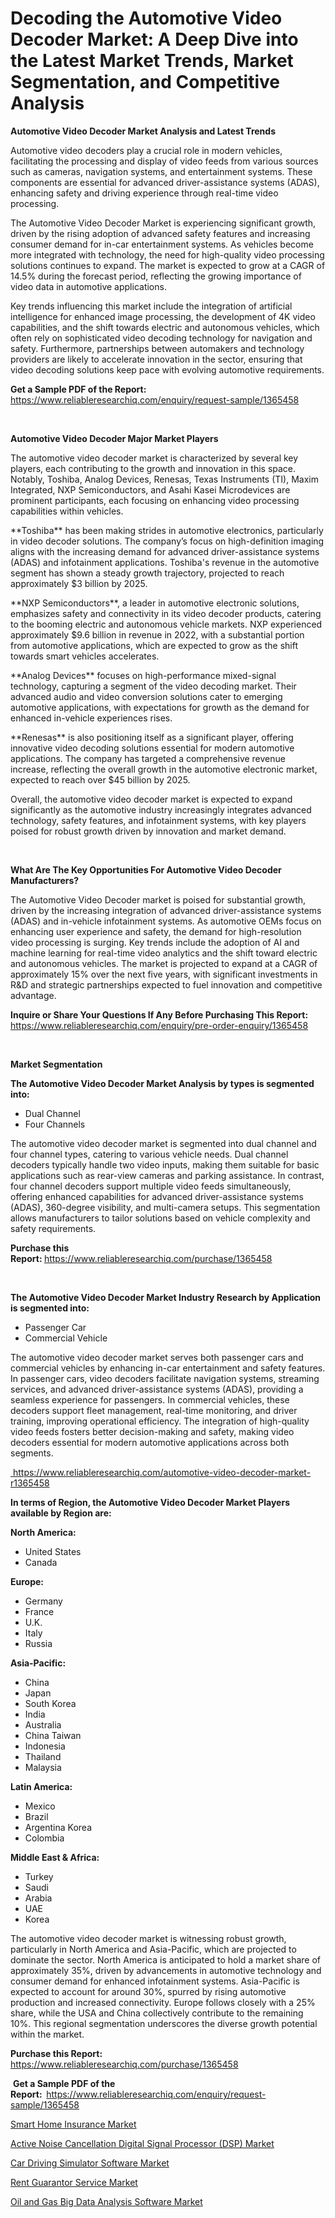 <p><h1>Decoding the Automotive Video Decoder Market: A Deep Dive into the Latest Market Trends, Market Segmentation, and Competitive Analysis</h1></p><p><strong>Automotive Video Decoder Market Analysis and Latest Trends</strong></p>
<p><p>Automotive video decoders play a crucial role in modern vehicles, facilitating the processing and display of video feeds from various sources such as cameras, navigation systems, and entertainment systems. These components are essential for advanced driver-assistance systems (ADAS), enhancing safety and driving experience through real-time video processing.</p><p>The Automotive Video Decoder Market is experiencing significant growth, driven by the rising adoption of advanced safety features and increasing consumer demand for in-car entertainment systems. As vehicles become more integrated with technology, the need for high-quality video processing solutions continues to expand. The market is expected to grow at a CAGR of 14.5% during the forecast period, reflecting the growing importance of video data in automotive applications.</p><p>Key trends influencing this market include the integration of artificial intelligence for enhanced image processing, the development of 4K video capabilities, and the shift towards electric and autonomous vehicles, which often rely on sophisticated video decoding technology for navigation and safety. Furthermore, partnerships between automakers and technology providers are likely to accelerate innovation in the sector, ensuring that video decoding solutions keep pace with evolving automotive requirements.</p></p>
<p><strong>Get a Sample PDF of the Report:&nbsp;</strong> <a href="https://www.reliableresearchiq.com/enquiry/request-sample/1365458?utm_campaign=104&utm_medium=2&utm_source=Github&utm_content=ia&utm_term=06122024&utm_id=automotive-video-decoder">https://www.reliableresearchiq.com/enquiry/request-sample/1365458</a></p>
<p>&nbsp;</p>
<p><strong>Automotive Video Decoder Major Market Players</strong></p>
<p><p>The automotive video decoder market is characterized by several key players, each contributing to the growth and innovation in this space. Notably, Toshiba, Analog Devices, Renesas, Texas Instruments (TI), Maxim Integrated, NXP Semiconductors, and Asahi Kasei Microdevices are prominent participants, each focusing on enhancing video processing capabilities within vehicles.</p><p>**Toshiba** has been making strides in automotive electronics, particularly in video decoder solutions. The company’s focus on high-definition imaging aligns with the increasing demand for advanced driver-assistance systems (ADAS) and infotainment applications. Toshiba's revenue in the automotive segment has shown a steady growth trajectory, projected to reach approximately $3 billion by 2025.</p><p>**NXP Semiconductors**, a leader in automotive electronic solutions, emphasizes safety and connectivity in its video decoder products, catering to the booming electric and autonomous vehicle markets. NXP experienced approximately $9.6 billion in revenue in 2022, with a substantial portion from automotive applications, which are expected to grow as the shift towards smart vehicles accelerates.</p><p>**Analog Devices** focuses on high-performance mixed-signal technology, capturing a segment of the video decoding market. Their advanced audio and video conversion solutions cater to emerging automotive applications, with expectations for growth as the demand for enhanced in-vehicle experiences rises.</p><p>**Renesas** is also positioning itself as a significant player, offering innovative video decoding solutions essential for modern automotive applications. The company has targeted a comprehensive revenue increase, reflecting the overall growth in the automotive electronic market, expected to reach over $45 billion by 2025.</p><p>Overall, the automotive video decoder market is expected to expand significantly as the automotive industry increasingly integrates advanced technology, safety features, and infotainment systems, with key players poised for robust growth driven by innovation and market demand.</p></p>
<p>&nbsp;</p>
<p><strong>What Are The Key Opportunities For Automotive Video Decoder Manufacturers?</strong></p>
<p><p>The Automotive Video Decoder market is poised for substantial growth, driven by the increasing integration of advanced driver-assistance systems (ADAS) and in-vehicle infotainment systems. As automotive OEMs focus on enhancing user experience and safety, the demand for high-resolution video processing is surging. Key trends include the adoption of AI and machine learning for real-time video analytics and the shift toward electric and autonomous vehicles. The market is projected to expand at a CAGR of approximately 15% over the next five years, with significant investments in R&D and strategic partnerships expected to fuel innovation and competitive advantage.</p></p>
<p><strong>Inquire or Share Your Questions If Any Before Purchasing This Report:</strong> <a href="https://www.reliableresearchiq.com/enquiry/pre-order-enquiry/1365458?utm_campaign=104&utm_medium=2&utm_source=Github&utm_content=ia&utm_term=06122024&utm_id=automotive-video-decoder">https://www.reliableresearchiq.com/enquiry/pre-order-enquiry/1365458</a></p>
<p>&nbsp;</p>
<p><strong>Market Segmentation</strong></p>
<p><strong>The Automotive Video Decoder Market Analysis by types is segmented into:</strong></p>
<p><ul><li>Dual Channel</li><li>Four Channels</li></ul></p>
<p><p>The automotive video decoder market is segmented into dual channel and four channel types, catering to various vehicle needs. Dual channel decoders typically handle two video inputs, making them suitable for basic applications such as rear-view cameras and parking assistance. In contrast, four channel decoders support multiple video feeds simultaneously, offering enhanced capabilities for advanced driver-assistance systems (ADAS), 360-degree visibility, and multi-camera setups. This segmentation allows manufacturers to tailor solutions based on vehicle complexity and safety requirements.</p></p>
<p><strong>Purchase this Report:&nbsp;</strong><a href="https://www.reliableresearchiq.com/purchase/1365458?utm_campaign=104&utm_medium=2&utm_source=Github&utm_content=ia&utm_term=06122024&utm_id=automotive-video-decoder">https://www.reliableresearchiq.com/purchase/1365458</a></p>
<p>&nbsp;</p>
<p><strong>The Automotive Video Decoder Market Industry Research by Application is segmented into:</strong></p>
<p><ul><li>Passenger Car</li><li>Commercial Vehicle</li></ul></p>
<p><p>The automotive video decoder market serves both passenger cars and commercial vehicles by enhancing in-car entertainment and safety features. In passenger cars, video decoders facilitate navigation systems, streaming services, and advanced driver-assistance systems (ADAS), providing a seamless experience for passengers. In commercial vehicles, these decoders support fleet management, real-time monitoring, and driver training, improving operational efficiency. The integration of high-quality video feeds fosters better decision-making and safety, making video decoders essential for modern automotive applications across both segments.</p></p>
<p><a href="https://www.reliableresearchiq.com/automotive-video-decoder-market-r1365458?utm_campaign=104&utm_medium=2&utm_source=Github&utm_content=ia&utm_term=06122024&utm_id=automotive-video-decoder">&nbsp;https://www.reliableresearchiq.com/automotive-video-decoder-market-r1365458</a></p>
<p><strong>In terms of Region, the Automotive Video Decoder Market Players available by Region are:</strong></p>
<p>
    <p> <strong> North America: </strong>
        <ul>
            <li>United States</li>
            <li>Canada</li>
        </ul>
        </p> 
    <p> <strong> Europe: </strong>
        <ul>
            <li>Germany</li>
            <li>France</li>
            <li>U.K.</li>
            <li>Italy</li>
            <li>Russia</li>
        </ul>
        </p> 
    <p> <strong> Asia-Pacific: </strong>
        <ul>
            <li>China</li>
            <li>Japan</li>
            <li>South Korea</li>
            <li>India</li>
            <li>Australia</li>
            <li>China Taiwan</li>
            <li>Indonesia</li>
            <li>Thailand</li>
            <li>Malaysia</li>
        </ul>
        </p> 
    <p> <strong> Latin America: </strong>
        <ul>
            <li>Mexico</li>
            <li>Brazil</li>
            <li>Argentina Korea</li>
            <li>Colombia</li>
        </ul>
        </p> 
    <p> <strong> Middle East & Africa: </strong>
        <ul>
            <li>Turkey</li>
            <li>Saudi</li>
            <li>Arabia</li>
            <li>UAE</li>
            <li>Korea</li>
        </ul>
    </p>
    </p>
<p><p>The automotive video decoder market is witnessing robust growth, particularly in North America and Asia-Pacific, which are projected to dominate the sector. North America is anticipated to hold a market share of approximately 35%, driven by advancements in automotive technology and consumer demand for enhanced infotainment systems. Asia-Pacific is expected to account for around 30%, spurred by rising automotive production and increased connectivity. Europe follows closely with a 25% share, while the USA and China collectively contribute to the remaining 10%. This regional segmentation underscores the diverse growth potential within the market.</p></p>
<p><strong>Purchase this Report: </strong><a href="https://www.reliableresearchiq.com/purchase/1365458?utm_campaign=104&utm_medium=2&utm_source=Github&utm_content=ia&utm_term=06122024&utm_id=automotive-video-decoder">https://www.reliableresearchiq.com/purchase/1365458</a></p>
<p>&nbsp;<strong>Get a Sample PDF of the Report:&nbsp;&nbsp;</strong><a href="https://www.reliableresearchiq.com/enquiry/request-sample/1365458?utm_campaign=104&utm_medium=2&utm_source=Github&utm_content=ia&utm_term=06122024&utm_id=automotive-video-decoder">https://www.reliableresearchiq.com/enquiry/request-sample/1365458</a></p>
<p><strong></strong></p>
<p><p><a href="https://www.linkedin.com/pulse/smart-home-insurance-industry-forecast-report-key-demographics-uizaf?utm_campaign=104&utm_medium=2&utm_source=Github&utm_content=ia&utm_term=06122024&utm_id=automotive-video-decoder">Smart Home Insurance Market</a></p><p><a href="https://issuu.com/reportprime-2/docs/active-noise-cancellation-digital-signal-processor?utm_campaign=104&utm_medium=2&utm_source=Github&utm_content=ia&utm_term=06122024&utm_id=automotive-video-decoder">Active Noise Cancellation Digital Signal Processor (DSP) Market</a></p><p><a href="https://www.linkedin.com/pulse/car-driving-simulator-software-market-size-share-trends-analysis-gr6df?utm_campaign=104&utm_medium=2&utm_source=Github&utm_content=ia&utm_term=06122024&utm_id=automotive-video-decoder">Car Driving Simulator Software Market</a></p><p><a href="https://www.linkedin.com/pulse/rent-guarantor-service-market-growth-analysis-2024-2031-trends-l2rqf?utm_campaign=104&utm_medium=2&utm_source=Github&utm_content=ia&utm_term=06122024&utm_id=automotive-video-decoder">Rent Guarantor Service Market</a></p><p><a href="https://issuu.com/reportprime-2/docs/oil-and-gas-big-data-analysis-software-market-size?utm_campaign=104&utm_medium=2&utm_source=Github&utm_content=ia&utm_term=06122024&utm_id=automotive-video-decoder">Oil and Gas Big Data Analysis Software Market</a></p></p>